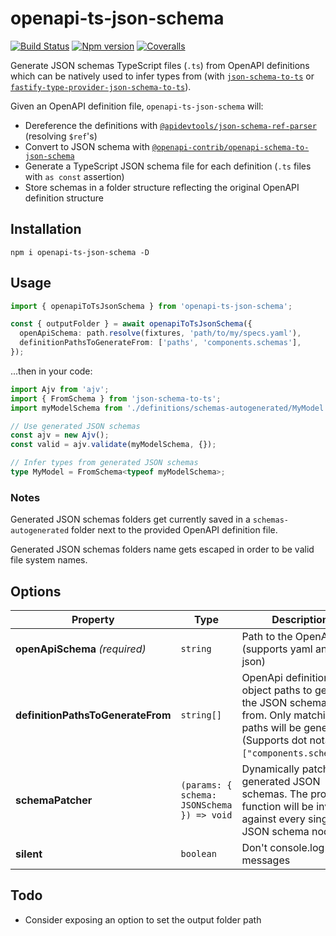 # openapi-ts-json-schema

[![Build Status][ci-badge]][ci]
[![Npm version][npm-version-badge]][npm]
[![Coveralls][coveralls-badge]][coveralls]

Generate JSON schemas TypeScript files (`.ts`) from OpenAPI definitions which can be natively used to infer types from (with [`json-schema-to-ts`](https://github.com/ThomasAribart/json-schema-to-ts) or [`fastify-type-provider-json-schema-to-ts`](https://github.com/fastify/fastify-type-provider-json-schema-to-ts)).

Given an OpenAPI definition file, `openapi-ts-json-schema` will:

- Dereference the definitions with [`@apidevtools/json-schema-ref-parser`](https://github.com/APIDevTools/json-schema-ref-parser) (resolving `$ref`'s)
- Convert to JSON schema with [`@openapi-contrib/openapi-schema-to-json-schema`](https://github.com/openapi-contrib/openapi-schema-to-json-schema)
- Generate a TypeScript JSON schema file for each definition (`.ts` files with `as const` assertion)
- Store schemas in a folder structure reflecting the original OpenAPI definition structure

## Installation

```
npm i openapi-ts-json-schema -D
```

## Usage

```ts
import { openapiToTsJsonSchema } from 'openapi-ts-json-schema';

const { outputFolder } = await openapiToTsJsonSchema({
  openApiSchema: path.resolve(fixtures, 'path/to/my/specs.yaml'),
  definitionPathsToGenerateFrom: ['paths', 'components.schemas'],
});
```

...then in your code:

```ts
import Ajv from 'ajv';
import { FromSchema } from 'json-schema-to-ts';
import myModelSchema from './definitions/schemas-autogenerated/MyModel.ts';

// Use generated JSON schemas
const ajv = new Ajv();
const valid = ajv.validate(myModelSchema, {});

// Infer types from generated JSON schemas
type MyModel = FromSchema<typeof myModelSchema>;
```

### Notes

Generated JSON schemas folders get currently saved in a `schemas-autogenerated` folder next to the provided OpenAPI definition file.

Generated JSON schemas folders name gets escaped in order to be valid file system names.

## Options

| Property                          | Type                                       | Description                                                                                                                                                 | Default |
| --------------------------------- | ------------------------------------------ | ----------------------------------------------------------------------------------------------------------------------------------------------------------- | ------- |
| **openApiSchema** _(required)_    | `string`                                   | Path to the OpenApi file (supports yaml and json)                                                                                                           | -       |
| **definitionPathsToGenerateFrom** | `string[]`                                 | OpenApi definition object paths to generate the JSON schemas from. Only matching paths will be generated. (Supports dot notation: `["components.schemas"]`) | `[]`    |
| **schemaPatcher**                 | `(params: { schema: JSONSchema }) => void` | Dynamically patch generated JSON schemas. The provided function will be invoked against every single JSON schema node.                                      | -       |
| **silent**                        | `boolean`                                  | Don't console.log user messages                                                                                                                             | `false` |

## Todo

- Consider exposing an option to set the output folder path

[ci-badge]: https://github.com/toomuchdesign/openapi-ts-json-schema/actions/workflows/ci.yml/badge.svg
[ci]: https://github.com/toomuchdesign/openapi-ts-json-schema/actions/workflows/ci.yml
[coveralls-badge]: https://coveralls.io/repos/github/toomuchdesign/openapi-ts-json-schema/badge.svg?branch=master
[coveralls]: https://coveralls.io/github/toomuchdesign/openapi-ts-json-schema?branch=master
[npm]: https://www.npmjs.com/package/openapi-ts-json-schema
[npm-version-badge]: https://img.shields.io/npm/v/openapi-ts-json-schema.svg
